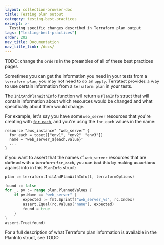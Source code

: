 ```yaml
---
layout: collection-browser-doc
title: Testing plan output
category: testing-best-practices
excerpt: >-
  Testing specific changes described in Terraform plan output
tags: ["testing-best-practices"]
order: 202
nav_title: Documentation
nav_title_link: /docs/
---
```


TODO: change the `order`s in the preambles of all of these best practices pages

Sometimes you can get the information you need in your tests from a `terraform plan`; you may not need to do an `apply`.  Terratest provides a way to use certain information from a `terraform plan` in your tests.

The `InitAndPlanWithInfo` function will return a `PlanInfo` struct that will contain information about which resources would be changed and what specifically about them would change.

For example, let's say you have some `web_server` resources that you're creating with [`for_each`](https://www.terraform.io/docs/configuration/resources.html#for_each-multiple-resource-instances-defined-by-a-map-or-set-of-strings), and you're using the `for_each` values in the name:

```hcl
resource "aws_instance" "web_server" {
  for_each = toset(["env1", "env2", "env3"])
  name = "web_server_${each.value}"
  ...
}
```

if you want to assert that the names of `web_server` resources that are defined with a terraform `for_each`, you can test this by making assertions against info in this `PlanInfo` struct:

```go
plan := terraform.InitAndPlanWithInfo(t, terraformOptions)

found := false
for _, pv := range plan.PlannedValues {
    if pv.Name == "web_server" {
        expected := fmt.Sprintf("web_server_%s", rc.Index)
        assert.Equal(rc.Values["name"], expected)
        found = true
    }
}
assert.True(found)
```

For a full description of what Terraform plan information is available in the PlanInfo struct, see TODO.
